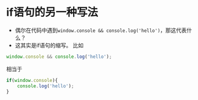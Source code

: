 # if语句的另一种写法
+ 偶尔在代码中遇到`window.console && console.log('hello')`，那这代表什么？
+ 这其实是if语句的缩写。
比如
```javascript
window.console && console.log('hello');
```
相当于
```javascript
if(window.console){
    console.log('hello');
}
```
